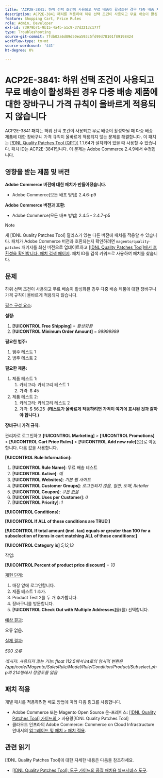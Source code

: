 ```yaml
---
title: 'ACP2E-3841: 하위 선택 조건이 사용되고 무료 배송이 활성화된 경우 다중 배송 제품에 대한 장바구니 가격 규칙이 올바르게 적용되지 않습니다'
description: ACP2E-3841 패치를 적용하여 하위 선택 조건이 사용되고 무료 배송이 활성화된 경우 다중 배송 제품에 대한 장바구니 가격 규칙이 올바르게 적용되지 않는 Adobe Commerce 문제를 수정합니다.
feature: Shopping Cart, Price Rules
role: Admin, Developer
exl-id: 73979b71-9b15-4a4b-a1c9-37d3213c177f
type: Troubleshooting
source-git-commit: 7fdb02a6d89d50ea593c5fd99d78101f89198424
workflow-type: tm+mt
source-wordcount: '441'
ht-degree: 0%

---
```


# ACP2E-3841: 하위 선택 조건이 사용되고 무료 배송이 활성화된 경우 다중 배송 제품에 대한 장바구니 가격 규칙이 올바르게 적용되지 않습니다

ACP2E-3841 패치는 하위 선택 조건이 사용되고 무료 배송이 활성화될 때 다중 배송 제품에 대한 장바구니 가격 규칙이 올바르게 적용되지 않는 문제를 해결합니다. 이 패치는 [[!DNL Quality Patches Tool (QPT)]](/help/tools/quality-patches-tool/quality-patches-tool-to-self-serve-quality-patches.md) 1.1.64가 설치되어 있을 때 사용할 수 있습니다. 패치 ID는 ACP2E-3841입니다. 이 문제는 Adobe Commerce 2.4.9에서 수정됩니다.

## 영향을 받는 제품 및 버전

**Adobe Commerce 버전에 대한 패치가 만들어졌습니다.**

* Adobe Commerce(모든 배포 방법) 2.4.6-p9

**Adobe Commerce 버전과 호환:**

* Adobe Commerce(모든 배포 방법) 2.4.5 - 2.4.7-p5

>[!NOTE]
>
>새 [!DNL Quality Patches Tool] 릴리스가 있는 다른 버전에 패치를 적용할 수 있습니다. 패치가 Adobe Commerce 버전과 호환되는지 확인하려면 `magento/quality-patches` 패키지를 최신 버전으로 업데이트하고 [[!DNL Quality Patches Tool]에서 호환성을 확인합니다. 패치 검색 페이지](https://experienceleague.adobe.com/tools/commerce-quality-patches/index.html?lang=ko). 패치 ID를 검색 키워드로 사용하여 패치를 찾습니다.

## 문제

하위 선택 조건이 사용되고 무료 배송이 활성화된 경우 다중 배송 제품에 대한 장바구니 가격 규칙이 올바르게 적용되지 않습니다.

<u>필수 구성 요소</u>:

**설정:**
1. **[!UICONTROL Free Shipping]** = *활성화됨*
1. **[!UICONTROL Minimum Order Amount]** = *99999999*

**필요한 범주:**
1. 범주 테스트 1
1. 범주 테스트 2

**필요한 제품:**
1. 제품 테스트 1:
   1. 카테고리: 카테고리 테스트 1
   1. 가격: $ 45
1. 제품 테스트 2:
   1. 카테고리: 카테고리 테스트 2
   1. 가격: $ 56.25 
      **(테스트가 올바르게 작동하려면 가격이 여기에 표시된 것과 같아야 합니다.)**

**장바구니 가격 규칙:**

관리자로 로그인하고 **[!UICONTROL Marketing]** > **[!UICONTROL Promotions]** > **[!UICONTROL Cart Price Rules]** > **[!UICONTROL Add new rule]**(으)로 이동합니다. 다음 값을 사용합니다.

**[!UICONTROL Rule Information]:**
1. **[!UICONTROL Rule Name]**: 무료 배송 테스트
1. **[!UICONTROL Active]**: *예*
1. **[!UICONTROL Websites]**: *기본 웹 사이트*
1. **[!UICONTROL Customer Groups]**: *로그인되지 않음, 일반, 도매, Retailer*
1. **[!UICONTROL Coupon]**: *쿠폰 없음*
1. **[!UICONTROL Uses per Customer]**: *0*
1. **[!UICONTROL Priority]**: *1*

**[!UICONTROL Conditions]:**

**[!UICONTROL If ALL of these conditions are TRUE:]**


**[!UICONTROL If total amount (incl. tax) equals or greater than 100 for a subselection of items in cart matching ALL of these conditions:]**


**[!UICONTROL Category is]** *5,12,13*

작업:

**[!UICONTROL Percent of product price discount]** = *10*

<u>재현 단계</u>:

1. 매장 앞에 로그인합니다.
2. 제품 테스트 1 추가.
3. Product Test 2를 두 개 추가합니다.
4. 장바구니를 방문합니다.
5. **[!UICONTROL Check Out with Multiple Addresses]**&#x200B;을(를) 선택합니다.

<u>예상 결과</u>:

오류 없음.

<u>실제 결과</u>:

*500 오류*

*메시지: 사용되지 않는 기능: float 112.5에서 int로의 암시적 변환은 /app/code/Magento/SalesRule/Model/Rule/Condition/Product/Subselect.php의 214행에서 정밀도를 잃음*

## 패치 적용

개별 패치를 적용하려면 배포 방법에 따라 다음 링크를 사용합니다.

* Adobe Commerce 또는 Magento Open Source 온-프레미스: [[!DNL Quality Patches Tool]  가이드의 ](/help/tools/quality-patches-tool/usage.md)> 사용량[!DNL Quality Patches Tool]
* 클라우드 인프라의 Adobe Commerce: Commerce on Cloud Infrastructure 안내서의 [업그레이드 및 패치 > 패치 적용](https://experienceleague.adobe.com/docs/commerce-cloud-service/user-guide/develop/upgrade/apply-patches.html?lang=ko).

## 관련 읽기

[!DNL Quality Patches Tool]에 대한 자세한 내용은 다음을 참조하세요.

* [[!DNL Quality Patches Tool]: 도구 가이드의 품질 패치용 셀프서비스 도구](/help/tools/quality-patches-tool/quality-patches-tool-to-self-serve-quality-patches.md).
